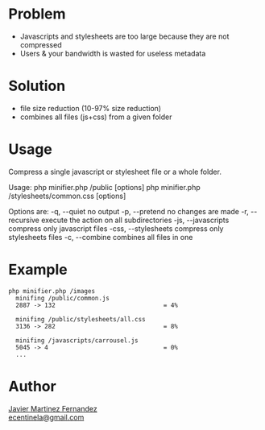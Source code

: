 Problem
=======
 - Javascripts and stylesheets are too large because they are not compressed
 - Users & your bandwidth is wasted for useless metadata
 
Solution
========
 - file size reduction (10-97% size reduction)
 - combines all files (js+css) from a given folder

Usage
=====
Compress a single javascript or stylesheet file or a whole folder.

Usage:
    php minifier.php /public [options]
    php minifier.php /stylesheets/common.css [options]

Options are:
    -q, --quiet                      no output
    -p, --pretend                    no changes are made
    -r, --recursive                  execute the action on all subdirectories
    -js, --javascripts               compress only javascript files
    -css, --stylesheets              compress only stylesheets files
    -c, --combine                    combines all files in one


Example
=======
    php minifier.php /images
      minifing /public/common.js
      2887 -> 132                              = 4%

      minifing /public/stylesheets/all.css
      3136 -> 282                              = 8%

      minifing /javascripts/carrousel.js
      5045 -> 4                                = 0%
      ...

Author
======
[Javier Martinez Fernandez](http://ecentinela.com)  
ecentinela@gmail.com